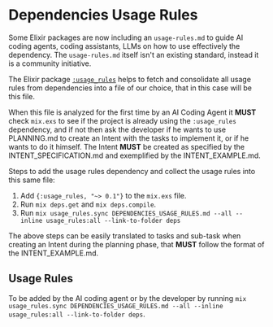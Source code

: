 # Dependencies Usage Rules

Some Elixir packages are now including an `usage-rules.md` to guide AI coding agents, coding assistants, LLMs on how to use effectively the dependency. The `usage-rules.md` itself isn't an existing standard, instead it is a community initiative.

The Elixir package [`:usage_rules`](https://hexdocs.pm/usage_rules/readme.html) helps to fetch and consolidate all usage rules from dependencies into a file of our choice, that in this case will be this file.

When this file is analyzed for the first time by an AI Coding Agent it **MUST** check `mix.exs` to see if the project is already using the `:usage_rules` dependency, and if not then ask the developer if he wants to use PLANNING.md to create an Intent with the tasks to implement it, or if he wants to do it himself. The Intent **MUST** be created as specified by the INTENT_SPECIFICATION.md and exemplified by the INTENT_EXAMPLE.md.

Steps to add the usage rules dependency and collect the usage rules into this same file:

1. Add `{:usage_rules, "~> 0.1"}` to the `mix.exs` file.
2. Run `mix deps.get` and `mix deps.compile`.
3. Run `mix usage_rules.sync DEPENDENCIES_USAGE_RULES.md --all --inline usage_rules:all --link-to-folder deps`

The above steps can be easily translated to tasks and sub-task when creating an Intent during the planning phase, that **MUST** follow the format of the INTENT_EXAMPLE.md.

## Usage Rules

To be added by the AI coding agent or by the developer by running `mix usage_rules.sync DEPENDENCIES_USAGE_RULES.md --all --inline usage_rules:all --link-to-folder deps`.
